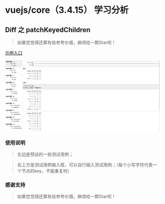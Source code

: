 # vuejs/core（3.4.15） 学习分析

## Diff 之 patchKeyedChildren

> 如果您觉得还算有些参考价值，麻烦给一颗Star呗！

[示例入口](https://xachary.github.io/vue3-core-study/)

![Alt text](image.png)

### 使用说明

> 左边是预设的一些测试用例；

> 右上方是测试用例输入框，可以自行输入测试用例；（每个小写字符代表一个节点的key，不能重复哟）

### 感谢支持

> 如果您觉得还算有些参考价值，麻烦给一颗Star呗！